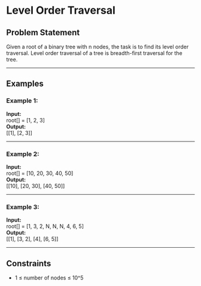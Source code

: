 # Level Order Traversal

## Problem Statement
Given a root of a binary tree with n nodes, the task is to find its level order traversal. Level order traversal of a tree is breadth-first traversal for the tree.

---

## Examples

### Example 1:
**Input:**  
root[] = [1, 2, 3]  
**Output:**  
[[1], [2, 3]]

---

### Example 2:
**Input:**  
root[] = [10, 20, 30, 40, 50]  
**Output:**  
[[10], [20, 30], [40, 50]]

---

### Example 3:
**Input:**  
root[] = [1, 3, 2, N, N, N, 4, 6, 5]  
**Output:**  
[[1], [3, 2], [4], [6, 5]]

---

## Constraints
- 1 ≤ number of nodes ≤ 10^5